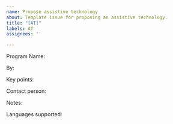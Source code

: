 ```yaml
---
name: Propose assistive technology
about: Template issue for proposing an assistive technology.
title: "[AT]"
labels: AT
assignees: ''

---
```


Program Name:

By:

Key points:

Contact person:

Notes:

Languages supported:
